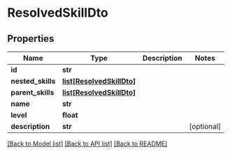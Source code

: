 # ResolvedSkillDto

## Properties
Name | Type | Description | Notes
------------ | ------------- | ------------- | -------------
**id** | **str** |  | 
**nested_skills** | [**list[ResolvedSkillDto]**](ResolvedSkillDto.md) |  | 
**parent_skills** | [**list[ResolvedSkillDto]**](ResolvedSkillDto.md) |  | 
**name** | **str** |  | 
**level** | **float** |  | 
**description** | **str** |  | [optional] 

[[Back to Model list]](../README.md#documentation-for-models) [[Back to API list]](../README.md#documentation-for-api-endpoints) [[Back to README]](../README.md)

